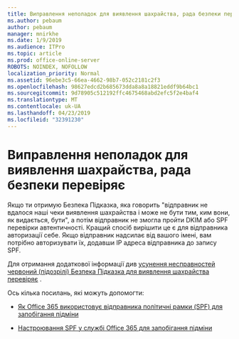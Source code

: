 ```yaml
---
title: Виправлення неполадок для виявлення шахрайства, рада безпеки перевіряє
ms.author: pebaum
author: pebaum
manager: mnirkhe
ms.date: 1/9/2019
ms.audience: ITPro
ms.topic: article
ms.prod: office-online-server
ROBOTS: NOINDEX, NOFOLLOW
localization_priority: Normal
ms.assetid: 96ebe3c5-66ea-4662-98b7-052c2181c2f3
ms.openlocfilehash: 98627edcd2b685673dda8a8a18821eddf9b64bc1
ms.sourcegitcommit: 9d78905c512192ffc4675468abd2efc5f2e4baf4
ms.translationtype: MT
ms.contentlocale: uk-UA
ms.lasthandoff: 04/23/2019
ms.locfileid: "32391230"
---
```

# <a name="troubleshooting-the-safety-tip-for-fraud-detection-checks"></a>Виправлення неполадок для виявлення шахрайства, рада безпеки перевіряє



Якщо ти отримую Безпека Підказка, яка говорить "відправник не вдалося наші чеки виявлення шахрайства і може не бути тим, ким вони, як видається, бути", а потім відправник не змогла пройти DKIM або SPF перевірки автентичності. Кращий спосіб вирішити це є для відправника авторизації себе. Якщо відправник надсилає від вашого імені, вам потрібно авторизувати їх, додавши IP адреса відправника до запису SPF.
  
Для отримання додаткової інформації див [усунення несправностей червоний (підозрілі) Безпека Підказка для виявлення шахрайства перевіряє](https://blogs.msdn.microsoft.com/tzink/2016/11/02/troubleshooting-the-red-suspicious-safety-tip-for-fraud-detection-checks/) . 
  
Ось кілька посилань, які можуть допомогти:
  
- [Як Office 365 використовує відправника політичні рамки (SPF) для запобігання підміни](https://docs.microsoft.com/office365/SecurityCompliance/how-office-365-uses-spf-to-prevent-spoofing)
    
- [Настроювання SPF у службі Office 365 для запобігання підміни](https://docs.microsoft.com/office365/SecurityCompliance/set-up-spf-in-office-365-to-help-prevent-spoofing)
    

